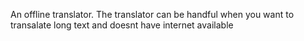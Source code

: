 An offline translator.
The translator can be handful when you want to transalate long text and doesnt have internet available
